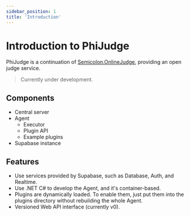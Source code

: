 ```yaml
---
sidebar_position: 1
title: 'Introduction'
---
```


# Introduction to PhiJudge

PhiJudge is a continuation of [Semicolon.OnlineJudge](https://github.com/Ranzeplay/Semicolon.OnlineJudge), providing an open judge service.

> Currently under development.

## Components

- Central server
- Agent
  - Executor
  - Plugin API
  - Example plugins
- Supabase instance

## Features

- Use services provided by Supabase, such as Database, Auth, and Realtime.
- Use .NET C# to develop the Agent, and it's container-based.
- Plugins are dynamically loaded. To enable them, just put them into the plugins directory without rebuilding the whole Agent.
- Versioned Web API interface (currently v0).

